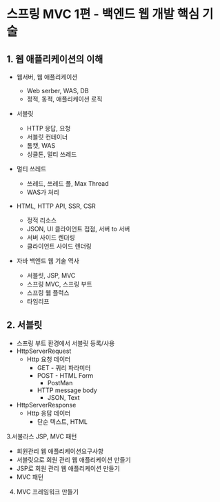  # 스프링 MVC 1편 - 백엔드 웹 개발 핵심 기술

 ## 1. 웹 애플리케이션의 이해
 - 웹서버, 웹 애플리케이션
   - Web serber, WAS, DB
   - 정적, 동적, 애플리케이션 로직

- 서블릿
  - HTTP 응답, 요청
  - 서블릿 컨테이너
  - 톰캣, WAS
  - 싱클톤, 멀티 쓰레드

- 멀티 쓰레드
  - 쓰레드, 쓰레드 풀, Max Thread
  - WAS가 처리

- HTML, HTTP API, SSR, CSR
  - 정적 리소스
  - JSON, UI 클라이언트 접점, 서버 to 서버
  - 서버 사이드 렌더링
  - 클라이언트 사이드 렌더링

- 자바 백엔드 웹 기술 역사
  - 서블릿, JSP, MVC
  - 스프링 MVC, 스프링 부트
  - 스프링 웹 플럭스
  - 타임리프

## 2. 서블릿
- 스프링 부트 환경에서 서블릿 등록/사용
- HttpServerRequest
  - Http 요청 데이터
    - GET - 쿼리 파라미터
    - POST - HTML Form
      - PostMan
    - HTTP message body
      - JSON, Text
- HttpServerResponse
  - Http 응답 데이터
    - 단순 텍스트, HTML

3.서불라스 JSP, MVC 패턴
- 회원관리 웹 애플리케이션요구사항
- 서블릿으로 회원 관리 웹 애플리케이션 만들기
- JSP로 회원 관리 웹 애플리케이션 만들기
- MVC 패턴

4. MVC 프레임워크 만들기